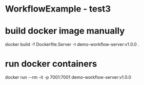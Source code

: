 # WorkflowExample - test3

# build docker image manually
docker build -f Dockerfile.Server -t demo-workflow-server:v1.0.0 .

# run docker containers
docker run --rm -it -p 7001:7001 demo-workflow-server:v1.0.0


